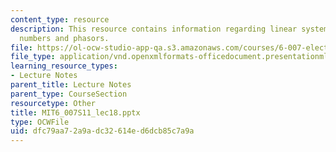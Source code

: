 ```yaml
---
content_type: resource
description: This resource contains information regarding linear systems, complex
  numbers and phasors.
file: https://ol-ocw-studio-app-qa.s3.amazonaws.com/courses/6-007-electromagnetic-energy-from-motors-to-lasers-spring-2011/dfc79aa72a9adc32614ed6dcb85c7a9a_MIT6_007S11_lec18.pptx
file_type: application/vnd.openxmlformats-officedocument.presentationml.presentation
learning_resource_types:
- Lecture Notes
parent_title: Lecture Notes
parent_type: CourseSection
resourcetype: Other
title: MIT6_007S11_lec18.pptx
type: OCWFile
uid: dfc79aa7-2a9a-dc32-614e-d6dcb85c7a9a
---
```

